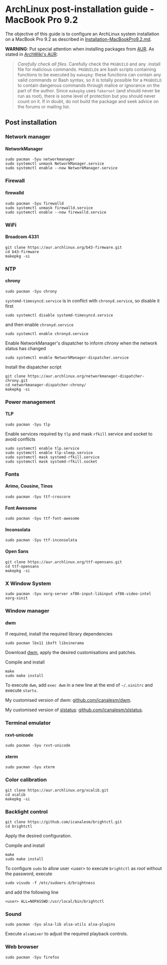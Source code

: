 # ArchLinux post-installation guide - MacBook Pro 9.2

The objective of this guide is to configure an ArchLinux system installation on a MacBook Pro 9.2 as described in [Installation-MacBookPro9.2.md](Installation-MacBookPro9.2.md).

**WARNING**: Put special attention when installing packages from [AUR](https://aur.archlinux.org/). As stated in [ArchWiki's AUR](https://wiki.archlinux.org/index.php/Arch_User_Repository):
> *Carefully check all files*. Carefully check the `PKGBUILD` and any .install file for malicious commands. `PKGBUILD`s are bash scripts containing functions to be executed by `makepkg`: these functions can contain any valid commands or Bash syntax, so it is totally possible for a `PKGBUILD` to contain dangerous commands through malice or ignorance on the part of the author. Since `makepkg` uses `fakeroot` (and should never be run as root), there is some level of protection but you should never count on it. If in doubt, do not build the package and seek advice on the forums or mailing list.


## Post installation

### Network manager

#### NetworkManager

```
sudo pacman -Syu networkmanager
sudo systemctl unmask NetworkManager.service
sudo systemctl enable --now NetworkManager.service
```

### Firewall

#### firewalld

```
sudo pacman -Syu firewalld
sudo systemctl unmask firewalld.service
sudo systemctl enable --now firewalld.service
```

### WiFi

#### Broadcom 4331

```
git clone https://aur.archlinux.org/b43-firmware.git
cd b43-firmware
makepkg -si
```

### NTP

#### chrony

```
sudo pacman -Syu chrony
```

`systemd-timesyncd.service` is in conflict with `chronyd.service`, so disable it first

```
sudo systemctl disable systemd-timesyncd.service
```

and then enable `chronyd.service`

```
sudo systemctl enable chronyd.service
```

Enable NetworkManager's dispatcher to inform *chrony* when the network status has changed

```
sudo systemctl enable NetworkManager-dispatcher.service
```

Install the dispatcher script

```
git clone https://aur.archlinux.org/networkmanager-dispatcher-chrony.git
cd networkmanager-dispatcher-chrony/
makepkg -si
```

### Power management

#### TLP

```
sudo pacman -Syu tlp
```

Enable services required by `tlp` and mask `rfkill` service and socket to avoid conflicts

```
sudo systemctl enable tlp.service
sudo systemctl enable tlp-sleep.service
sudo systemctl mask systemd-rfkill.service
sudo systemctl mask systemd-rfkill.socket
```

### Fonts

#### Arimo, Cousine, Tinos

```
sudo pacman -Syu ttf-croscore
```

#### Font Awesome

```
sudo pacman -Syu ttf-font-awesome
```

#### Inconsolata

```
sudo pacman -Syu ttf-inconsolata 
```

#### Open Sans

```
git clone https://aur.archlinux.org/ttf-opensans.git
cd ttf-opensans
makepkg -si
```

### X Window System

```
sudo pacman -Syu xorg-server xf86-input-libinput xf86-video-intel xorg-xinit
```

### Window manager

#### dwm

If required, install the required library dependencies

```
sudo pacman lbx11 ibxft libxinerama
```

Download [dwm](https://dwm.suckless.org/), apply the desired customisations and patches.

Compile and install

```
make
sudo make install
```

To execute `dwm`, add `exec dwm` in a new line at the end of `~/.xinitrc` and execute `startx`.

My customised version of dwm: [github.com/icanalesm/dwm](https://github.com/icanalesm/dwm).

My customised version of [slstatus](https://tools.suckless.org/slstatus): [github.com/icanalesm/slstatus](https://github.com/icanalesm/slstatus).

### Terminal emulator

#### rxvt-unicode

```
sudo pacman -Syu rxvt-unicode
```

#### xterm

```
sudo pacman -Syu xterm
```

### Color calibration

```
git clone https://aur.archlinux.org/xcalib.git
cd xcalib
makepkg -si
```

### Backlight control

```
git clone https://github.com/icanalesm/brightctl.git
cd brightctl
```

Apply the desired configuration.

Compile and install

```
make
sudo make install
```

To configure `sudo` to allow user *\<user\>* to execute `brightctl` as *root* without the password, execute

```
sudo visudo -f /etc/sudoers.d/brightness
```

and add the following line

```
<user> ALL=NOPASSWD:/usr/local/bin/brightctl
```

### Sound

```
sudo pacman -Syu alsa-lib alsa-utils alsa-plugins
```

Execute `alsamixer` to adjust the required playback controls.

### Web browser

```
sudo pacman -Syu firefox
```

